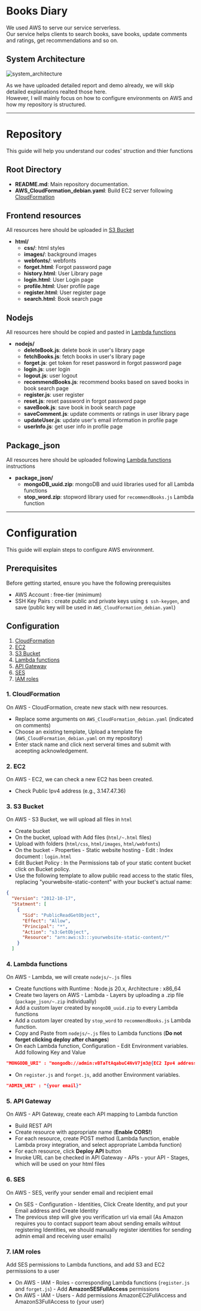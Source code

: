 # Books Diary
We used AWS to serve our service serverless. \
Our service helps clients to search books, save books, update comments and ratings, get recommendations and so on. 

## System Architecture
![system_architecture](https://github.com/jonghwan3/BooksDiary/assets/97586094/b2197774-16e5-4f48-884f-d99ee322a0e2)

As we have uploaded detailed report and demo already, we will skip detailed explanations realted those here. \
However, I will mainly focus on how to configure environments on AWS and how my repository is structured.
   
---

# Repository

This guide will help you understand our codes' struction and thier functions

## Root Directory
- **README.md**: Main repository documentation.
- **AWS_CloudFormation_debian.yaml**: Build EC2 server following [CloudFormation](#cloudformation)

## Frontend resources
All resources here should be uploaded in [S3 Bucket](#bucket)
- **html/**
  - **css/**: html styles 
  - **images/**: background images
  - **webfonts/**: webfonts
  - **forget.html**: Forgot password page
  - **history.html**: User Library page
  - **login.html**: User Login page
  - **profile.html**: User profile page
  - **register.html**: User register page
  - **search.html**: Book search page
  
## Nodejs
All resources here should be copied and pasted in [Lambda functions](#lambda)
- **nodejs/**
  - **deleteBook.js**: delete book in user's library page
  - **fetchBooks.js**: fetch books in user's library page
  - **forget.js**: get token for reset password in forgot password page
  - **login.js**: user login
  - **logout.js**: user logout
  - **recommendBooks.js**: recommend books based on saved books in book search page
  - **register.js**: user register
  - **reset.js**: reset password in forgot password page
  - **saveBook.js**: save book in book search page
  - **saveComment.js**: update comments or ratings in user library page
  - **updateUser.js**: update user's email information in profile page
  - **userInfo.js**: get user info in profile page

## Package_json
All resources here should be uploaded following [Lambda functions](#lambda) instructions
- **package_json/**
  - **mongoDB_uuid.zip**: mongoDB and uuid libraries used for all Lambda functions
  - **stop_word.zip**: stopword library used for `recommendBooks.js` Lambda function

---

# Configuration

This guide will explain steps to configure AWS environment.

## Prerequisites

Before getting started, ensure you have the following prerequisites
- AWS Account : free-tier (minimum)
- SSH Key Pairs : create public and private keys using ```$ ssh-keygen```, and save (public key will be used in `AWS_CloudFormation_debian.yaml`)


## Configuration
1. [CloudFormation](#cloudformation)
2. [EC2](#ec2)
3. [S3 Bucket](#bucket)
4. [Lambda functions](#lambda)
5. [API Gateway](#apigateway)
6. [SES](#ses)
7. [IAM roles](#iam)

### 1. CloudFormation <a name="cloudformation"></a>

On AWS - CloudFormation, create new stack with new resources.
- Replace some arguments on `AWS_CloudFormation_debian.yaml` (indicated on comments)
- Choose an existing template, Upload a template file (`AWS_CloudFormation_debian.yaml` on my repository)
- Enter stack name and click next serveral times and submit with aceepting acknowledgement.
  

### 2. EC2 <a name="ec2"></a>

On AWS - EC2, we can check a new EC2 has been created.
- Check Public Ipv4 address (e.g., 3.147.47.36)
 
### 3. S3 Bucket <a name="bucket"></a>

On AWS - S3 Bucket, we will upload all files in `html`
- Create bucket
- On the bucket, upload with Add files (`html/~.html` files)
- Upload with folders (`html/css`, `html/images`, `html/webfonts`)
- On the bucket - Properties - Static website hosting - Edit : Index document : `login.html`
- Edit Bucket Policy : In the Permissions tab of your static content bucket click on Bucket policy.
- Use the following template to allow public read access to the static files, replacing "yourwebsite-static-content" with your bucket's actual name:
```json
{
  "Version": "2012-10-17",
  "Statment": [
    {
      "Sid": "PublicReadGetObject",
      "Effect": "Allow",
      "Principal": "*",
      "Action": "s3:GetObject",
      "Resource": "arn:aws:s3:::yourwebsite-static-content/*"
    }
  ]
```
### 4. Lambda functions <a name="lambda"></a>

On AWS - Lambda, we will create `nodejs/~.js` files
- Create functions with Runtime : Node.js 20.x, Architecture : x86_64
- Create two layers on AWS - Lambda - Layers by uploading a .zip file (`package_json/~.zip` individually)
- Add a custom layer created by `mongoDB_uuid.zip` to every Lambda functions
- Add a custom layer created by `stop_word` to `recommendBooks.js` Lambda function.
- Copy and Paste from `nodejs/~.js` files to Lambda functions (**Do not forget clicking deploy after changes**)
- On each Lambda function, Configuration - Edit Environment variables. Add following Key and Value
```json
"MONGODB_URI" : "mongodb://admin:vBTaTtAqabuC4NvV7jm3@{EC2 Ipv4 address}:27017"
```
- On `register.js` and `forget.js`, add another Environment variables. 
```json
"ADMIN_URI" : "{your email}"
```
  

### 5. API Gateway <a name="apigateway"></a>
On AWS - API Gateway, create each API mapping to Lambda function
- Build REST API
- Create resource with appropriate name (**Enable CORS!**)
- For each resource, create POST method (Lambda function, enable Lambda proxy integration, and select appropriate Lambda function)
- For each resource, click **Deploy API** button
- Invoke URL can be checked in API Gateway - APIs - your API - Stages, which will be used on your html files

### 6. SES <a name="ses"></a>
On AWS - SES, verify your sender email and recipient email
- On SES - Configuration - Identities, Click Create Identity, and put your Email address and Create Identity
- The previous step will give you verification url via email (As Amazon requires you to contact support team about sending emails wihtout registering Identities, we should manually register identities for sending admin email and receiving user emails)

### 7. IAM roles <a name="iam"></a>
Add SES permissions to Lambda functions, and add S3 and EC2 permissions to a user
- On AWS - IAM - Roles - corresponding Lambda functions (`register.js` and `forget.js`) - Add **AmazonSESFullAccess** permissions
- On AWS - IAM - Users - Add permissions AmazonEC2FullAccess and AmazonS3FullAccess to {your user}




